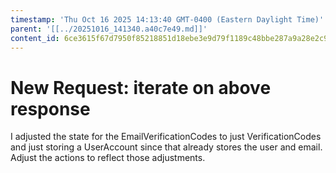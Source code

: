 ```yaml
---
timestamp: 'Thu Oct 16 2025 14:13:40 GMT-0400 (Eastern Daylight Time)'
parent: '[[../20251016_141340.a40c7e49.md]]'
content_id: 6ce3615f67d7950f85218851d18ebe3e9d79f1189c48bbe287a9a28e2c9e2f88
---
```


# New Request: iterate on above response

I adjusted the state for the EmailVerificationCodes to just VerificationCodes and just storing a UserAccount since that already stores the user and email. Adjust the actions to reflect those adjustments.
